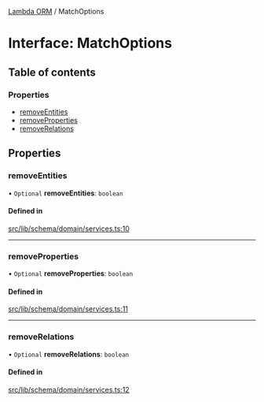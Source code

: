 [Lambda ORM](../README.md) / MatchOptions

# Interface: MatchOptions

## Table of contents

### Properties

- [removeEntities](MatchOptions.md#removeentities)
- [removeProperties](MatchOptions.md#removeproperties)
- [removeRelations](MatchOptions.md#removerelations)

## Properties

### removeEntities

• `Optional` **removeEntities**: `boolean`

#### Defined in

[src/lib/schema/domain/services.ts:10](https://github.com/lambda-orm/lambdaorm-base/blob/33bcc08/src/lib/schema/domain/services.ts#L10)

___

### removeProperties

• `Optional` **removeProperties**: `boolean`

#### Defined in

[src/lib/schema/domain/services.ts:11](https://github.com/lambda-orm/lambdaorm-base/blob/33bcc08/src/lib/schema/domain/services.ts#L11)

___

### removeRelations

• `Optional` **removeRelations**: `boolean`

#### Defined in

[src/lib/schema/domain/services.ts:12](https://github.com/lambda-orm/lambdaorm-base/blob/33bcc08/src/lib/schema/domain/services.ts#L12)
